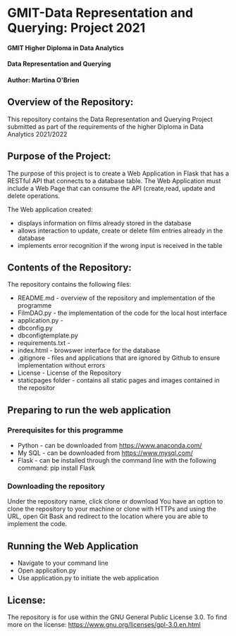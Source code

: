 # GMIT-Data Representation and Querying: Project 2021

#### GMIT Higher Diploma in Data Analytics
#### Data Representation and Querying
#### Author: Martina O'Brien

## Overview of the Repository:
This repository contains the Data Representation and Querying Project submitted as part of the requirements of the higher Diploma in Data Analytics 2021/2022

## Purpose of the Project:
The purpose of this project is to create a Web Application in Flask that has a RESTful API that connects to a database table. The Web Application must include a Web Page that can consume the API (create,read, update and delete operations. 

The Web application created:
- displays information on films already stored in the database
- allows interaction to update, create or delete film entries already in the database
- implements error recognition if the wrong input is received in the table


## Contents of the Repository:
The repository contains the following files: 
- README.md - overview of the repository and implementation of the programme
- FilmDAO.py - the implementation of the code for the local host interface
- application.py - 
- dbconfig.py
- dbconfigtemplate.py
- requirements.txt - 
- index.html - browswer interface for the database
- .gitignore - files and applications that are ignored by Github to ensure implementation without errors
- License - License of the Repository
- staticpages folder - contains all static pages and images contained in the repositor


## Preparing to run the web application

### Prerequisites for this programme

- Python - can be downloaded from https://www.anaconda.com/
- My SQL - can be downloaded from https://www.mysql.com/
- Flask - can be installed through the command line with the following command: pip install Flask

### Downloading the repository
Under the repository name, click clone or download
You have an option to clone the repository to your machine or clone with HTTPs and using the URL, open Git Bask and redirect to the location where you are able to implement the code.

## Running the Web Application
- Navigate to your command line
- Open application.py 
- Use application.py to initiate the web application

## License:
The repository is for use within the GNU General Public License 3.0. To find more on the license: https://www.gnu.org/licenses/gpl-3.0.en.html

  


